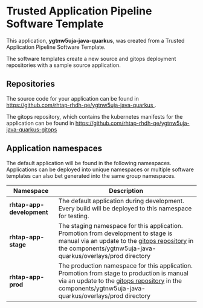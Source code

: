 # Trusted Application Pipeline Software Template

This application, **ygtnw5uja-java-quarkus**, was created from a Trusted Application Pipeline Software Template.

The software templates create a new source and gitops deployment repositories with a sample source application. 

## Repositories

The source code for your application can be found in [https://github.com/rhtap-rhdh-qe/ygtnw5uja-java-quarkus ](https://github.com/rhtap-rhdh-qe/ygtnw5uja-java-quarkus ).
 
The gitops repository, which contains the kubernetes manifests for the application can be found in 
[https://github.com/rhtap-rhdh-qe/ygtnw5uja-java-quarkus-gitops ](https://github.com/rhtap-rhdh-qe/ygtnw5uja-java-quarkus-gitops ) 

## Application namespaces 

The default application will be found in the following namespaces. Applications can be deployed into unique namespaces or multiple software templates can also bet generated into the same group namespaces.  

|  Namespace   |  Description   |  
| -------- | -------- |   
| **rhtap-app-development** | The default application during development. Every build will be deployed to this namespace for testing. | 
| **rhtap-app-stage** | The staging namespace for this application. Promotion from development to stage is manual via an update to the [gitops repository](https://github.com/rhtap-rhdh-qe/ygtnw5uja-java-quarkus-gitops ) in the components/ygtnw5uja-java-quarkus/overlays/prod directory |  
| **rhtap-app-prod** | The production namespace for this application. Promotion from stage to production is manual via an update to the [gitops repository](https://github.com/rhtap-rhdh-qe/ygtnw5uja-java-quarkus-gitops ) in the components/ygtnw5uja-java-quarkus/overlays/prod directory | 